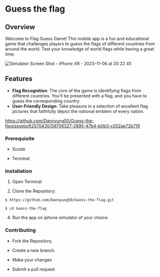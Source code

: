 
# **Guess the flag**
## Overview

Welcome to Flag Guess Game! This mobile app is a fun and educational game that challenges players to guess the flags of different countries from around the world. Test your knowledge of world flags while having a great time.

![Simulator Screen Shot - iPhone XR - 2023-11-06 at 20 22 45](https://github.com/Dannyung50/Guess-the-flag/assets/62570430/db4f9959-c891-47b8-8004-90e865e5d727)



## Features

- **Flag Recognition**: The core of the game is identifying flags from different countries. You'll be presented with a flag, and you have to guess the corresponding country.
- **User-Friendly Design**: Take pleasure in a selection of excellent flag pictures that faithfully depict the national emblem of every nation.



https://github.com/Dannyung50/Guess-the-flag/assets/62570430/59706327-2895-47b4-b0b3-c552ae72b719



### Prerequisite

- Xcode

- Terminal




### Installation

1. Open Terminal

2. Clone the Repository:
```
$ https://github.com/Dannyung50/Guess-the-flag.git

$ cd Guess-the-flag
```
4. Run the app on iphone simulator of your choice.

### Contributing

- Fork the Repository.

- Create a new branch.

- Make your changes

- Submit a pull request

